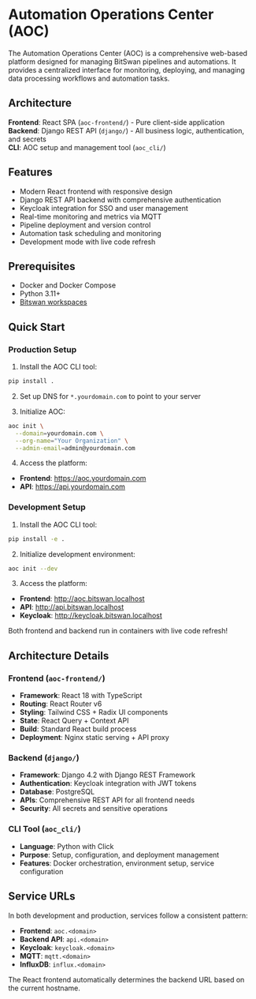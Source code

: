 # Automation Operations Center (AOC)

The Automation Operations Center (AOC) is a comprehensive web-based platform designed for managing BitSwan pipelines and automations. It provides a centralized interface for monitoring, deploying, and managing data processing workflows and automation tasks.

## Architecture

**Frontend**: React SPA (`aoc-frontend/`) - Pure client-side application  
**Backend**: Django REST API (`django/`) - All business logic, authentication, and secrets  
**CLI**: AOC setup and management tool (`aoc_cli/`)  

## Features

- Modern React frontend with responsive design
- Django REST API backend with comprehensive authentication
- Keycloak integration for SSO and user management
- Real-time monitoring and metrics via MQTT
- Pipeline deployment and version control
- Automation task scheduling and monitoring
- Development mode with live code refresh

## Prerequisites

- Docker and Docker Compose
- Python 3.11+
- [Bitswan workspaces](https://github.com/bitswan-space/bitswan-workspaces)

## Quick Start

### Production Setup

1. Install the AOC CLI tool:
```bash
pip install .
```

2. Set up DNS for `*.yourdomain.com` to point to your server

3. Initialize AOC:
```bash
aoc init \
  --domain=yourdomain.com \
  --org-name="Your Organization" \
  --admin-email=admin@yourdomain.com
```

4. Access the platform:
- **Frontend**: https://aoc.yourdomain.com  
- **API**: https://api.yourdomain.com

### Development Setup

1. Install the AOC CLI tool:
```bash
pip install -e .
```

2. Initialize development environment:
```bash
aoc init --dev
```

3. Access the platform:
- **Frontend**: http://aoc.bitswan.localhost  
- **API**: http://api.bitswan.localhost
- **Keycloak**: http://keycloak.bitswan.localhost

Both frontend and backend run in containers with live code refresh!

## Architecture Details

### Frontend (`aoc-frontend/`)
- **Framework**: React 18 with TypeScript
- **Routing**: React Router v6
- **Styling**: Tailwind CSS + Radix UI components
- **State**: React Query + Context API
- **Build**: Standard React build process
- **Deployment**: Nginx static serving + API proxy

### Backend (`django/`)
- **Framework**: Django 4.2 with Django REST Framework
- **Authentication**: Keycloak integration with JWT tokens
- **Database**: PostgreSQL
- **APIs**: Comprehensive REST API for all frontend needs
- **Security**: All secrets and sensitive operations

### CLI Tool (`aoc_cli/`)
- **Language**: Python with Click
- **Purpose**: Setup, configuration, and deployment management
- **Features**: Docker orchestration, environment setup, service configuration

## Service URLs

In both development and production, services follow a consistent pattern:

- **Frontend**: `aoc.<domain>`
- **Backend API**: `api.<domain>` 
- **Keycloak**: `keycloak.<domain>`
- **MQTT**: `mqtt.<domain>`
- **InfluxDB**: `influx.<domain>`

The React frontend automatically determines the backend URL based on the current hostname.
